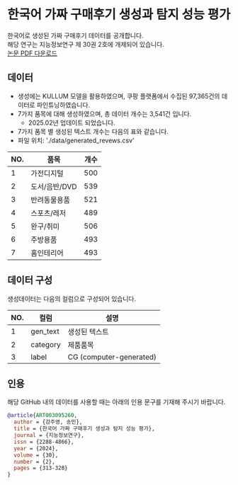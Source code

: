 # 한국어 가짜 구매후기 생성과 탐지 성능 평가

한국어로 생성된 가짜 구매후기 데이터를 공개합니다. <br/>
해당 연구는 지능정보연구 제 30권 2호에 개제되어 있습니다. <br/>
[논문 PDF 다운로드](https://www.jiisonline.org/files/DLA/20240630225137_16.%EA%B0%95%EC%A3%BC%EC%98%81(%EC%B5%9C%EC%A2%85).pdf?PHPSESSID=039313b0723e169a7164eb0416f16b72)



## 데이터
- 생성에는 KULLUM 모델을 활용하였으며, 쿠팡 플랫폼에서 수집된 97,365건의 데이터로 파인튜닝하였습니다. 
- 7가지 품목에 대해 생성하였으며, 총 데이터 개수는 3,541건 입니다.
  * 2025.02년 업데이트 되었습니다. 
- 7가지 품목 별 생성된 텍스트 개수는 다음의 표와 같습니다.
- 파일 위치: './data/generated_revews.csv'


| NO. | 품목 | 개수 |
| --- | --- | --- |
| 1 | 가전디지털 | 500 | 
| 2 | 도서/음반/DVD | 539 |
| 3 | 반려동물용품 | 521 |
| 4 | 스포츠/레저  | 489 |
| 5 | 완구/취미 | 506 |
| 6 | 주방용품  | 493 |
| 7 | 홈인테리어 | 493 |

## 데이터 구성 
생성데이터는 다음의 컬럼으로 구성되어 있습니다. 

| NO. | 컬럼 | 설명 |
| --- | --- | --- |
| 1 | gen_text | 생성된 텍스트 |
| 2 | category | 제품품목 |
| 3 | label  | CG (computer-generated) |


## 인용
해당 GitHub 내의 데이터를 사용할 때는 아래의 인용 문구를 기재해 주시기 바랍니다.

```bibtex
@article{ART003095260,
  author = {강주영, 송민},
  title = {한국어 가짜 구매후기 생성과 탐지 성능 평가},
  journal = {지능정보연구},
  issn = {2288-4866},
  year = {2024},
  volume = {30},
  number = {2},
  pages = {313-328}
}
